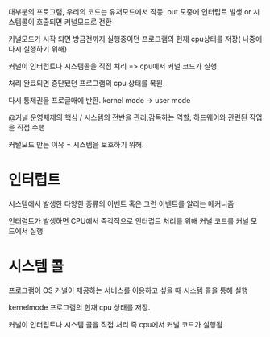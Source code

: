 대부분의 프로그램, 우리의 코드는 유저모드에서 작동.
but 도중에 인터럽트 발생 or 시스템콜이 호출되면 커널모드로 전환

커널모드가 시작 되면 방금전까지 실행중이던 프로그램의 현재 cpu상태를 저장( 나중에 다시 실행하기 위해)

커널이 인터럽트나 시스템콜을 직접 처리 => cpu에서 커널 코드가 실행

처리 완료되면 중단됐던 프로그램의 cpu 상태를 복원

다시 통제권을 프로글매에 반환. kernel mode -> user mode

@커널
운영체제의 핵심 / 시스템의 전반을 관리,감독하는 역할, 하드웨어와 관련된 작업을 직접 수행

커털모드 만든 이유 = 시스템을 보호하기 위해.


# 인터럽트

시스템에서 발생한 다양한 종류의 이벤트 혹은 그런 이벤트를 알리는 메커니즘

인터럼트가 발생하면 CPU에서 즉각적으로 인터럽트 처리를 위해 커널 코드를 커널 모드에서 실행

# 시스템 콜

프로그램이 OS 커널이 제공하는 서비스를 이용하고 싶을 때 시스템 콜을 통해 실행



kernelmode
프로그램의 현재 cpu 상태를 저장.

커널이 인터럽트나 시스템 콜을 직접 처리
즉 cpu에서 커널 코드가 실행됨